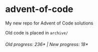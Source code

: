 # advent-of-code

My new repo for Advent of Code solutions

Old code is placed in `archive/`

###### Old progress: 236* | New progress: 18*
